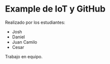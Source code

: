 # Example de IoT y GitHub

Realizado por los estudiantes:
- Josh
- Daniel
- Juan Camilo
- Cesar

Trabajo en equipo.

